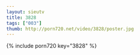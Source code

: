 ```yaml
--- 
layout: sieutv
title: 3828
tags: ["003"]
thumb: http://porn720.net/video/3828/poster.jpg
---
```

{% include porn720 key="3828" %} 
